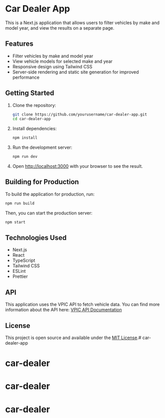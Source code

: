 # Car Dealer App

This is a Next.js application that allows users to filter vehicles by make and model year, and view the results on a separate page.

## Features

- Filter vehicles by make and model year
- View vehicle models for selected make and year
- Responsive design using Tailwind CSS
- Server-side rendering and static site generation for improved performance

## Getting Started

1. Clone the repository:

   ```bash
   git clone https://github.com/yourusername/car-dealer-app.git
   cd car-dealer-app
   ```

2. Install dependencies:

   ```bash
   npm install
   ```

3. Run the development server:

   ```bash
   npm run dev
   ```

4. Open [http://localhost:3000](http://localhost:3000) with your browser to see the result.

## Building for Production

To build the application for production, run:

```bash
npm run build
```

Then, you can start the production server:

```bash
npm start
```

## Technologies Used

- Next.js
- React
- TypeScript
- Tailwind CSS
- ESLint
- Prettier

## API

This application uses the VPIC API to fetch vehicle data. You can find more information about the API here: [VPIC API Documentation](https://vpic.nhtsa.dot.gov/api/)

## License

This project is open source and available under the [MIT License](LICENSE).# car-dealer-app
# car-dealer
# car-dealer
# car-dealer
